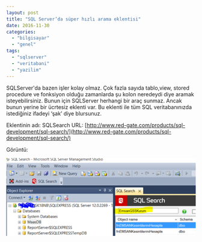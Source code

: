 ```yaml
---
layout: post
title: "SQL Server’da süper hızlı arama eklentisi"
date: 2016-11-30
categories: 
  - "bilgisayar"
  - "genel"
tags: 
  - "sqlserver"
  - "veritabani"
  - "yazilim"
---
```


SQLServer'da bazen işler kolay olmaz. Çok fazla sayıda tablo,view, stored procedure ve fonksiyon olduğu zamanlarda şu kolon neredeydi diye aramak isteyebilirsiniz. Bunun için SQLServer herhangi bir araç sunmaz. Ancak bunun yerine bir ücrtesiz eklenti var. Bu eklenti ile tüm SQL veritabanınızda istediğiniz ifadeyi ‘şak’ diye blursunuz.

Eklentinin adı: SQLSearch URL: [http://www.red-gate.com/products/sql-development/sql-search/](http://www.red-gate.com/products/sql-development/sql-search/)

Görüntü:

![](/images/tumblr_inline_ohgdxmOsaJ1r4exmc_540.png)
